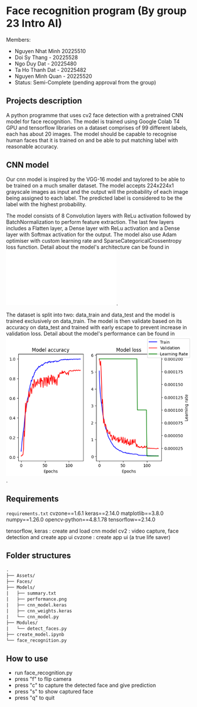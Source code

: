 # Face recognition program (By group 23 Intro AI)

Members:

- Nguyen Nhat Minh 20225510
- Doi Sy Thang - 20225528
- Ngo Duy Dat - 20225480
- Ta Ho Thanh Dat - 20225482
- Nguyen Minh Quan - 20225520
- Status: Semi-Complete (pending approval from the group)

## Projects description

A python programme that uses cv2 face detection with a pretrained CNN model for face recognition.
The model is trained using Google Colab T4 GPU and tensorflow libraries on a dataset comprises of
99 different labels, each has about 20 images. The model should be capable to recognise human faces that
it is trained on and be able to put matching label with reasonable accuracy.

## CNN model

Our cnn model is inspired by the VGG-16 model and taylored to be able to be trained on a much smaller
dataset. The model accepts 224x224x1 grayscale images as input and the output will the probability
of each image being assigned to each label. The predicted label is considered to be the label
with the highest probability.

The model consists of 8 Convolution layers with ReLu activation followed by BatchNormalization to
perform feature extraction. The last few layers includes a Flatten layer, a Dense layer with ReLu
activation and a Dense layer with Softmax activation for the output. The model also use Adam
optimiser with custom learning rate and SparseCategoricalCrossentropy loss function.
Detail about the model's architecture can be found in ![summary.txt](./Models/summary.txt).

The dataset is split into two: data_train and data_test and the model is trained exclusively on
data_train. The model is then validate based on its accuracy on data_test and trained with
early escape to prevent increase in validation loss.
Detail about the model's performance can be found in ![performance.png](./Models/performance.png).

## Requirements

`requirements.txt`
cvzone==1.6.1
keras==2.14.0
matplotlib==3.8.0
numpy==1.26.0
opencv-python==4.8.1.78
tensorflow==2.14.0

tensorflow, keras : create and load cnn model
cv2 : video capture, face detection and create app ui
cvzone : create app ui (a true life saver)

## Folder structures

```
.
├── Assets/
├── Faces/
├── Models/
|   ├── summary.txt
|   ├── performance.png
|   ├── cnn_model.keras
|   ├── cnn_weights.keras
|   └── cnn_model.py
├── Modules/
|   └── detect_faces.py
├── create_model.ipynb
└── face_recognition.py
```

## How to use

- run face_recognition.py
- press "f" to flip camera
- press "c" to capture the detected face and give prediction
- press "s" to show captured face
- press "q" to quit
